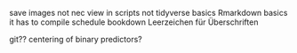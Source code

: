 save images not nec
view in scripts not
tidyverse basics
Rmarkdown basics
it has to compile
schedule
bookdown
Leerzeichen für Überschriften

git??
centering of binary predictors?
